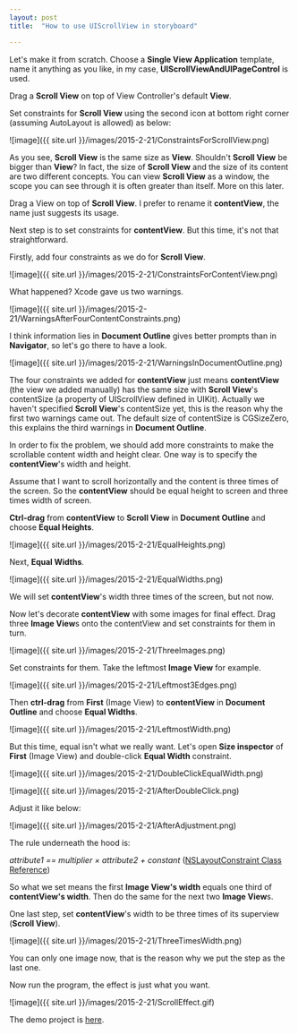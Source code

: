 ```yaml
---
layout: post
title:  "How to use UIScrollView in storyboard"

---
```


Let's make it from scratch. Choose a **Single View Application** template, name it anything as you like, in my case, **UIScrollViewAndUIPageControl** is used.

Drag a **Scroll View** on top of View Controller\'s default **View**.

Set constraints for **Scroll View** using the second icon at bottom right corner (assuming AutoLayout is allowed) as below:

![image]({{ site.url }}/images/2015-2-21/ConstraintsForScrollView.png)

As you see, **Scroll View** is the same size as **View**. Shouldn\'t **Scroll View** be bigger than **View**? In fact, the size of **Scroll View** and the size of its content are two different concepts. You can view **Scroll View** as a window, the scope you can see through it is often greater than itself. More on this later.

Drag a View on top of **Scroll View**. I prefer to rename it **contentView**, the name just suggests its usage. 

Next step is to set constraints for **contentView**. But this time, it's not that straightforward. 

Firstly, add four constraints as we do for **Scroll View**.

![image]({{ site.url }}/images/2015-2-21/ConstraintsForContentView.png)

What happened? Xcode gave us two warnings. 

![image]({{ site.url }}/images/2015-2-21/WarningsAfterFourContentConstraints.png)

I think information lies in **Document Outline** gives better prompts than in **Navigator**, so let's go there to have a look.

![image]({{ site.url }}/images/2015-2-21/WarningsInDocumentOutline.png)

The four constraints we added for **contentView** just means **contentView** (the view we added manually) has the same size with **Scroll View**\'s contentSize (a property of UIScrollView defined in UIKit). Actually we haven\'t specified **Scroll View**\'s contentSize yet, this is the reason why the first two warnings came out. The default size of contentSize is CGSizeZero, this explains the third warnings in **Document Outline**. 

In order to fix the problem, we should add more constraints to make the scrollable content width and height clear. One way is to specify the **contentView**\'s width and height. 

Assume that I want to scroll horizontally and the content is three times of the screen. So the **contentView** should be equal height to screen and three times width of screen.

**Ctrl-drag** from **contentView** to **Scroll View** in **Document Outline** and choose **Equal Heights**.

![image]({{ site.url }}/images/2015-2-21/EqualHeights.png)

Next, **Equal Widths**. 

![image]({{ site.url }}/images/2015-2-21/EqualWidths.png)

We will set **contentView**\'s width three times of the screen, but not now.

Now let\'s decorate **contentView** with some images for final effect. Drag three **Image View**s onto the contentView and set constraints for them in turn.

![image]({{ site.url }}/images/2015-2-21/ThreeImages.png)

Set constraints for them. Take the leftmost **Image View** for example.

![image]({{ site.url }}/images/2015-2-21/Leftmost3Edges.png)

Then **ctrl-drag** from **First** (Image View) to **contentView** in **Document Outline** and choose **Equal Widths**.

![image]({{ site.url }}/images/2015-2-21/LeftmostWidth.png)

But this time, equal isn\'t what we really want. Let\'s open **Size inspector** of **First** (Image View) and double-click **Equal Width** constraint. 

![image]({{ site.url }}/images/2015-2-21/DoubleClickEqualWidth.png)

![image]({{ site.url }}/images/2015-2-21/AfterDoubleClick.png)

Adjust it like below:

![image]({{ site.url }}/images/2015-2-21/AfterAdjustment.png)

The rule underneath the hood is:

*attribute1 == multiplier × attribute2 + constant* ([NSLayoutConstraint Class Reference](https://developer.apple.com/library/ios/documentation/AppKit/Reference/NSLayoutConstraint_Class/index.html#//apple_ref/doc/uid/TP40010628))

So what we set means the first **Image View\'s width** equals one third of **contentView\'s width**. Then do the same for the next two **Image View**s.

One last step, set **contentView**\'s width to be three times of its superview (**Scroll View**).

![image]({{ site.url }}/images/2015-2-21/ThreeTimesWidth.png)

You can only one image now, that is the reason why we put the step as the last one.

Now run the program, the effect is just what you want.

![image]({{ site.url }}/images/2015-2-21/ScrollEffect.gif)

The demo project is [here](https://github.com/fujianjin6471/UIScrollViewInStoryboard).
